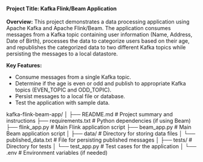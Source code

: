 #### Project Title: Kafka Flink/Beam Application

**Overview:**
This project demonstrates a data processing application using Apache Kafka and Apache Flink/Beam. The application consumes messages from a Kafka topic containing user information (Name, Address, Date of Birth), processes the data to categorize users based on their age, and republishes the categorized data to two different Kafka topics while persisting the messages to a local datastore.

**Key Features:**
- Consume messages from a single Kafka topic.
- Determine if the age is even or odd and publish to appropriate Kafka topics (EVEN_TOPIC and ODD_TOPIC).
- Persist messages to a local file or database.
- Test the application with sample data.



kafka-flink-beam-app/
│
├── README.md               # Project summary and instructions
├── requirements.txt        # Python dependencies (if using Beam)
├── flink_app.py            # Main Flink application script
├── beam_app.py             # Main Beam application script
│
├── data/                   # Directory for storing data files
│   └── published_data.txt  # File for persisting published messages
│
├── tests/                  # Directory for tests
│   └── test_app.py         # Test cases for the application
│
└── .env                    # Environment variables (if needed)
```
